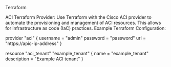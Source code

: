 Terraform

ACI Terraform Provider: Use Terraform with the Cisco ACI provider to automate the provisioning and management of ACI resources. This allows for infrastructure as code (IaC) practices.
Example Terraform Configuration:


provider "aci" {
  username = "admin"
  password = "password"
  url      = "https://apic-ip-address"
}

resource "aci_tenant" "example_tenant" {
  name        = "example_tenant"
  description = "Example ACI tenant"
}
